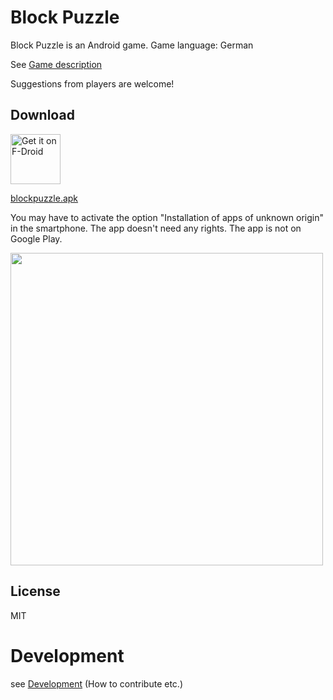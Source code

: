 # Block Puzzle

Block Puzzle is an Android game. Game language: German

See [Game description](https://github.com/SoltauFintel/blockpuzzle/blob/master/fastlane/metadata/android/en-US/full_description.txt)

Suggestions from players are welcome!

## Download

[<img src="https://fdroid.gitlab.io/artwork/badge/get-it-on.png"
     alt="Get it on F-Droid"
     height="80">](https://www.f-droid.org/packages/de.mwvb.blockpuzzle/)

[blockpuzzle.apk](http://mwvb.de/store/blockpuzzle.apk)

You may have to activate the option "Installation of apps of unknown origin" in the smartphone.
The app doesn't need any rights.
The app is not on Google Play.

<img src="http://mwvb.de/7000.png" height="500">

## License
MIT

# Development

see [Development](https://github.com/SoltauFintel/blockpuzzle/blob/master/CONTRIBUTING.md) (How to contribute etc.)
